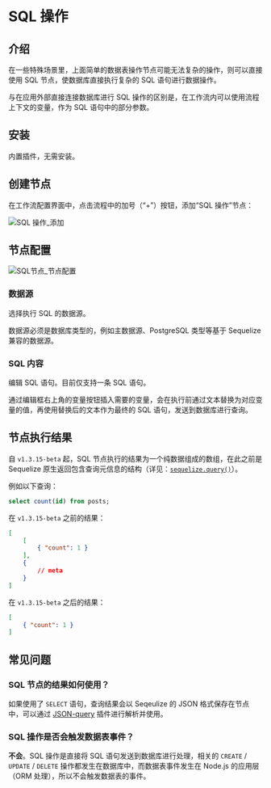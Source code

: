 # SQL 操作

## 介绍

在一些特殊场景里，上面简单的数据表操作节点可能无法复杂的操作，则可以直接使用 SQL 节点，使数据库直接执行复杂的 SQL 语句进行数据操作。

与在应用外部直接连接数据库进行 SQL 操作的区别是，在工作流内可以使用流程上下文的变量，作为 SQL 语句中的部分参数。

## 安装

内置插件，无需安装。

## 创建节点

在工作流配置界面中，点击流程中的加号（“+”）按钮，添加“SQL 操作”节点：

![SQL 操作_添加](https://static-docs.nocobase.com/0ce40a226d7a5bf3717813e27da40e62.png)

## 节点配置

![SQL节点_节点配置](https://static-docs.nocobase.com/20240904002334.png)

### 数据源

选择执行 SQL 的数据源。

数据源必须是数据库类型的，例如主数据源、PostgreSQL 类型等基于 Sequelize 兼容的数据源。

### SQL 内容

编辑 SQL 语句。目前仅支持一条 SQL 语句。

通过编辑框右上角的变量按钮插入需要的变量，会在执行前通过文本替换为对应变量的值，再使用替换后的文本作为最终的 SQL 语句，发送到数据库进行查询。

## 节点执行结果

自 `v1.3.15-beta` 起，SQL 节点执行的结果为一个纯数据组成的数组，在此之前是 Sequelize 原生返回包含查询元信息的结构（详见：[`sequelize.query()`](https://sequelize.org/api/v6/class/src/sequelize.js~sequelize#instance-method-query)）。

例如以下查询：

```sql
select count(id) from posts;
```

在 `v1.3.15-beta` 之前的结果：

```json
[
    [
        { "count": 1 }
    ],
    {
        // meta
    }
]
```

在 `v1.3.15-beta` 之后的结果：

```json
[
    { "count": 1 }
]
```

## 常见问题

### SQL 节点的结果如何使用？

如果使用了 `SELECT` 语句，查询结果会以 Seqeulize 的 JSON 格式保存在节点中，可以通过 [JSON-query](../workflow-json-query/index.md) 插件进行解析并使用。

### SQL 操作是否会触发数据表事件？

**不会**。SQL 操作是直接将 SQL 语句发送到数据库进行处理，相关的 `CREATE` / `UPDATE` / `DELETE` 操作都发生在数据库中，而数据表事件发生在 Node.js 的应用层（ORM 处理），所以不会触发数据表的事件。
